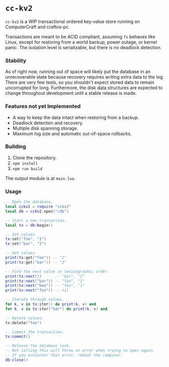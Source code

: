 # `cc-kv2`
`cc-kv2` is a WIP transactional ordered key-value store running on ComputerCraft
and craftos-pc.

Transactions are meant to be ACID compliant, assuming `fs` behaves like Linux,
except for restoring from a world backup, power outage, or kernel panic. The
isolation level is serializable, but there is no deadlock detection.

### Stability
As of right now, running out of space will likely put the database in an
unrecoverable state because recovery requires writing extra data to the log.
There are very few tests, so you shouldn't expect stored data to remain
uncorrupted for long. Furthermore, the disk data structures are expected to
change throughout development until a stable release is made.

### Features not yet Implemented
- A way to keep the data intact when restoring from a backup.
- Deadlock detection and recovery.
- Multiple disk spanning storage.
- Maximum log size and automatic out-of-space rollbacks.

### Building
1. Clone the repository. 
2. `npm install`
3. `npm run build`

The output module is at `main.lua`.

### Usage
```lua
-- Open the database.
local cckv2 = require "cckv2"
local db = cckv2.open("/db")

-- Start a new transaction.
local tx = db:begin()

-- Set values.
tx:set("foo", "1")
tx:set("bar", "2")

-- Get values.
print(tx:get("foo")) -- "1"
print(tx:get("bar")) -- "2"

-- Find the next value in lexicographic order.
print(tx:next())      -- "bar", "2"
print(tx:next("bar")) -- "foo", "1"
print(tx:next("boo")) -- "foo", "1"
print(tx:next("foo")) -- nil

-- Iterate through values.
for k, v in tx:iter() do print(k, v) end
for k, v in tx:iter("bar") do print(k, v) end

-- Delete values.
tx:delete("foo")

-- Commit the transaction.
tx:commit()

-- Release the database lock.
-- Not calling this will throw an error when trying to open again.
-- If you encounter that error, reboot the computer.
db:close()
```
